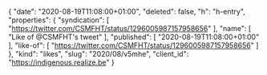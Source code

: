 {
  "date": "2020-08-19T11:08:00+01:00",
  "deleted": false,
  "h": "h-entry",
  "properties": {
    "syndication": [
      "https://twitter.com/CSMFHT/status/1296005987157958656"
    ],
    "name": [
      "Like of @CSMFHT's tweet"
    ],
    "published": [
      "2020-08-19T11:08:00+01:00"
    ],
    "like-of": [
      "https://twitter.com/CSMFHT/status/1296005987157958656"
    ]
  },
  "kind": "likes",
  "slug": "2020/08/v5mhe",
  "client_id": "https://indigenous.realize.be"
}
